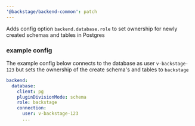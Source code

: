 ```yaml
---
'@backstage/backend-common': patch
---
```


Adds config option `backend.database.role` to set ownership for newly created schemas and tables in Postgres

### example config

The example config below connects to the database as user `v-backstage-123` but sets the ownership of
the create schema's and tables to `backstage`

```yaml
backend:
  database:
    client: pg
    pluginDivisionMode: schema
    role: backstage
    connection:
      user: v-backstage-123
      ...
```
